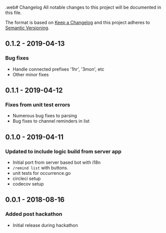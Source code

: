 .web# Changelog
All notable changes to this project will be documented in this file.

The format is based on [Keep a Changelog](http://keepachangelog.com/en/1.0.0/)
and this project adheres to [Semantic Versioning](http://semver.org/spec/v2.0.0.html).

## 0.1.2 - 2019-04-13
### Bug fixes
- Handle connected prefixes '1hr', '3mon', etc
- Other minor fixes

## 0.1.1 - 2019-04-12
### Fixes from unit test errors
- Numerous bug fixes to parsing
- Bug fixes to channel reminders in list

## 0.1.0 - 2019-04-11
### Updated to include logic build from server app
- Initial port from server based bot with i18n
- `/remind list` with buttons.
- unit tests for occurrence.go
- circleci setup
- codecov setup


## 0.0.1 - 2018-08-16
### Added post hackathon
- Initial release during hackathon
